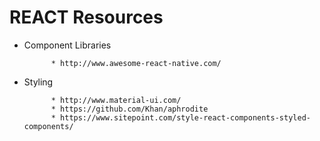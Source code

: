# REACT Resources

* Component Libraries

	    	* http://www.awesome-react-native.com/

* Styling

	    	* http://www.material-ui.com/
			* https://github.com/Khan/aphrodite
			* https://www.sitepoint.com/style-react-components-styled-components/

